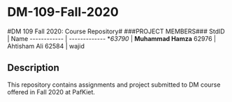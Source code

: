 # DM-109-Fall-2020
#DM 109 Fall 2020: Course Repository#
###PROJECT MEMBERS###
StdID | Name
------------ | -------------
**63790* | **Muhammad Hamza** <!--this is the group leader in bold-->
62976 | Ahtisham Ali
62584 | wajid
<!-- Replace name and student ids with acutally group member names and ids-->

## Description ##
This repository contains assignments and project submitted to DM course offered in Fall 2020 at PafKiet.
